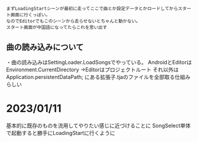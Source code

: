 ## 
	まずLoadingStartシーンが最初に走ってここで曲とか設定データとかロードしてからスタート画面に行くっぽい。
	なのでEditorでもこのシーンから走らせないとちゃんと動かない。
	スタート画面が中国語になってたらこれを思い出す


## 曲の読み込みについて
・曲の読み込みはSettingLoader.LoadSongsでやっている。
	AndroidとEditorはEnvironment.CurrentDirectory
		→Editorはプロジェクトルート
	それ以外はApplication.persistentDataPath;
	にある拡張子.tjaのファイルを全部取る仕組みらしい
	
	
# 2023/01/11
基本的に既存のものを流用してやりたい感じに近づけることに
SongSelect単体で起動すると勝手にLoadingStartに行くように